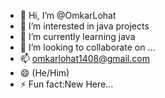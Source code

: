 - 👋 Hi, I’m @OmkarLohat
- 👀 I’m interested in java projects
- 🌱 I’m currently learning java
- 💞️ I’m looking to collaborate on ...
- 📫 omkarlohat1408@gmail.com
- 😄 (He/Him)
- ⚡ Fun fact:New Here...

<!---
OmkarLohat/OmkarLohat is a ✨ special ✨ repository because its `README.md` (this file) appears on your GitHub profile.
You can click the Preview link to take a look at your changes.
--->
